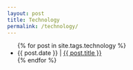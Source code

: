 ```yaml
---
layout: post
title: Technology
permalink: /technology/
---
```

<ul>
  {% for post in site.tags.technology %}
    <li>{{ post.date }} | <a href="{{ post.url }}">{{ post.title }}</a></li>
  {% endfor %}
</ul>
